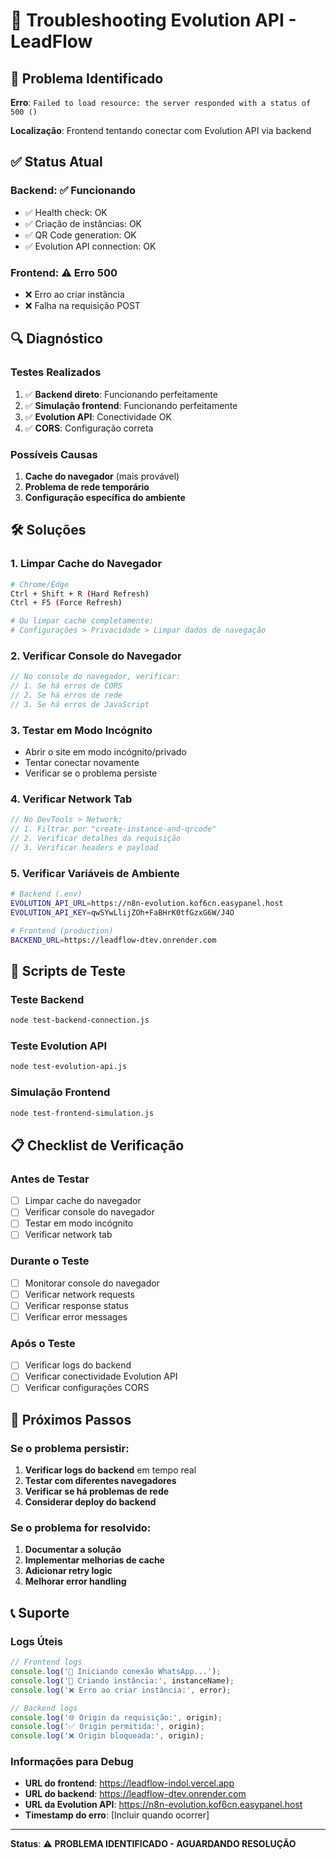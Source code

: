 # 🔧 Troubleshooting Evolution API - LeadFlow

## 🚨 Problema Identificado

**Erro**: `Failed to load resource: the server responded with a status of 500 ()`

**Localização**: Frontend tentando conectar com Evolution API via backend

## ✅ Status Atual

### **Backend**: ✅ Funcionando
- ✅ Health check: OK
- ✅ Criação de instâncias: OK
- ✅ QR Code generation: OK
- ✅ Evolution API connection: OK

### **Frontend**: ⚠️ Erro 500
- ❌ Erro ao criar instância
- ❌ Falha na requisição POST

## 🔍 Diagnóstico

### **Testes Realizados**
1. ✅ **Backend direto**: Funcionando perfeitamente
2. ✅ **Simulação frontend**: Funcionando perfeitamente
3. ✅ **Evolution API**: Conectividade OK
4. ✅ **CORS**: Configuração correta

### **Possíveis Causas**
1. **Cache do navegador** (mais provável)
2. **Problema de rede temporário**
3. **Configuração específica do ambiente**

## 🛠️ Soluções

### **1. Limpar Cache do Navegador**
```bash
# Chrome/Edge
Ctrl + Shift + R (Hard Refresh)
Ctrl + F5 (Force Refresh)

# Ou limpar cache completamente:
# Configurações > Privacidade > Limpar dados de navegação
```

### **2. Verificar Console do Navegador**
```javascript
// No console do navegador, verificar:
// 1. Se há erros de CORS
// 2. Se há erros de rede
// 3. Se há erros de JavaScript
```

### **3. Testar em Modo Incógnito**
- Abrir o site em modo incógnito/privado
- Tentar conectar novamente
- Verificar se o problema persiste

### **4. Verificar Network Tab**
```javascript
// No DevTools > Network:
// 1. Filtrar por "create-instance-and-qrcode"
// 2. Verificar detalhes da requisição
// 3. Verificar headers e payload
```

### **5. Verificar Variáveis de Ambiente**
```bash
# Backend (.env)
EVOLUTION_API_URL=https://n8n-evolution.kof6cn.easypanel.host
EVOLUTION_API_KEY=qwSYwLlijZOh+FaBHrK0tfGzxG6W/J4O

# Frontend (production)
BACKEND_URL=https://leadflow-dtev.onrender.com
```

## 🧪 Scripts de Teste

### **Teste Backend**
```bash
node test-backend-connection.js
```

### **Teste Evolution API**
```bash
node test-evolution-api.js
```

### **Simulação Frontend**
```bash
node test-frontend-simulation.js
```

## 📋 Checklist de Verificação

### **Antes de Testar**
- [ ] Limpar cache do navegador
- [ ] Verificar console do navegador
- [ ] Testar em modo incógnito
- [ ] Verificar network tab

### **Durante o Teste**
- [ ] Monitorar console do navegador
- [ ] Verificar network requests
- [ ] Verificar response status
- [ ] Verificar error messages

### **Após o Teste**
- [ ] Verificar logs do backend
- [ ] Verificar conectividade Evolution API
- [ ] Verificar configurações CORS

## 🎯 Próximos Passos

### **Se o problema persistir:**
1. **Verificar logs do backend** em tempo real
2. **Testar com diferentes navegadores**
3. **Verificar se há problemas de rede**
4. **Considerar deploy do backend**

### **Se o problema for resolvido:**
1. **Documentar a solução**
2. **Implementar melhorias de cache**
3. **Adicionar retry logic**
4. **Melhorar error handling**

## 📞 Suporte

### **Logs Úteis**
```javascript
// Frontend logs
console.log('🔄 Iniciando conexão WhatsApp...');
console.log('🔄 Criando instância:', instanceName);
console.log('❌ Erro ao criar instância:', error);

// Backend logs
console.log('🌐 Origin da requisição:', origin);
console.log('✅ Origin permitida:', origin);
console.log('❌ Origin bloqueada:', origin);
```

### **Informações para Debug**
- **URL do frontend**: https://leadflow-indol.vercel.app
- **URL do backend**: https://leadflow-dtev.onrender.com
- **URL da Evolution API**: https://n8n-evolution.kof6cn.easypanel.host
- **Timestamp do erro**: [Incluir quando ocorrer]

---

**Status**: ⚠️ **PROBLEMA IDENTIFICADO - AGUARDANDO RESOLUÇÃO** 